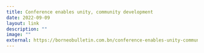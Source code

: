```yaml
---
title: Conference enables unity, community development
date: 2022-09-09
layout: link
description: ""
image: ""
external: https://borneobulletin.com.bn/conference-enables-unity-community-development/
---
```

